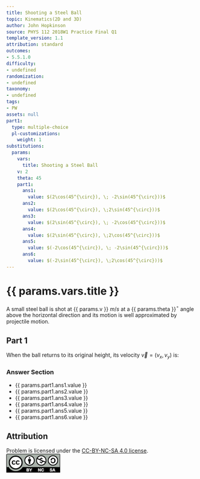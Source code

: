 ```yaml
---
title: Shooting a Steel Ball
topic: Kinematics(2D and 3D)
author: John Hopkinson
source: PHYS 112 2018W1 Practice Final Q1
template_version: 1.1
attribution: standard
outcomes:
- 5.5.1.0
difficulty:
- undefined
randomization:
- undefined
taxonomy:
- undefined
tags:
- PW
assets: null
part1:
  type: multiple-choice
  pl-customizations:
    weight: 1
substitutions:
  params:
    vars:
      title: Shooting a Steel Ball
    v: 2
    theta: 45
    part1:
      ans1:
        value: $(2\cos(45^{\circ}), \; -2\sin(45^{\circ}))$
      ans2:
        value: $(2\cos(45^{\circ}), \;2\sin(45^{\circ}))$
      ans3:
        value: $(2\sin(45^{\circ}), \; -2\cos(45^{\circ}))$
      ans4:
        value: $(2\sin(45^{\circ}), \;2\cos(45^{\circ}))$
      ans5:
        value: $(-2\cos(45^{\circ}), \; -2\sin(45^{\circ}))$
      ans6:
        value: $(-2\sin(45^{\circ}), \;2\cos(45^{\circ}))$
---
```

# {{ params.vars.title }}
A small steel ball is shot at {{ params.v }} $m/s$ at a {{ params.theta }}$^{\circ}$ angle above the horizontal direction and its motion is well approximated by projectile motion.

## Part 1

When the ball returns to its original height, its velocity $\overrightarrow{v} = (v_x, v_y)$ is:

### Answer Section

- {{ params.part1.ans1.value }}
- {{ params.part1.ans2.value }}
- {{ params.part1.ans3.value }}
- {{ params.part1.ans4.value }}
- {{ params.part1.ans5.value }}
- {{ params.part1.ans6.value }}

## Attribution

Problem is licensed under the [CC-BY-NC-SA 4.0 license](https://creativecommons.org/licenses/by-nc-sa/4.0/).<br> ![The Creative Commons 4.0 license requiring attribution-BY, non-commercial-NC, and share-alike-SA license.](https://raw.githubusercontent.com/firasm/bits/master/by-nc-sa.png)